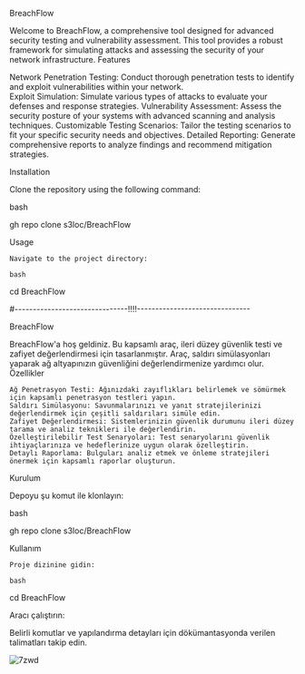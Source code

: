 BreachFlow

Welcome to BreachFlow, a comprehensive tool designed for advanced security testing and vulnerability assessment. This tool provides a robust framework for simulating attacks and assessing the security of your network infrastructure.
Features

 Network Penetration Testing: Conduct thorough penetration tests to identify and exploit vulnerabilities within your network.   
 Exploit Simulation: Simulate various types of attacks to evaluate your defenses and response strategies.
 Vulnerability Assessment: Assess the security posture of your systems with advanced scanning and analysis techniques.
 Customizable Testing Scenarios: Tailor the testing scenarios to fit your specific security needs and objectives.
 Detailed Reporting: Generate comprehensive reports to analyze findings and recommend mitigation strategies.

Installation

Clone the repository using the following command:

bash

gh repo clone s3loc/BreachFlow

Usage

    Navigate to the project directory:

    bash

cd BreachFlow

#-------------------------------!!!!-------------------------------

BreachFlow

BreachFlow'a hoş geldiniz. Bu kapsamlı araç, ileri düzey güvenlik testi ve zafiyet değerlendirmesi için tasarlanmıştır. Araç, saldırı simülasyonları yaparak ağ altyapınızın güvenliğini değerlendirmenize yardımcı olur.
Özellikler

    Ağ Penetrasyon Testi: Ağınızdaki zayıflıkları belirlemek ve sömürmek için kapsamlı penetrasyon testleri yapın.
    Saldırı Simülasyonu: Savunmalarınızı ve yanıt stratejilerinizi değerlendirmek için çeşitli saldırıları simüle edin.
    Zafiyet Değerlendirmesi: Sistemlerinizin güvenlik durumunu ileri düzey tarama ve analiz teknikleri ile değerlendirin.
    Özelleştirilebilir Test Senaryoları: Test senaryolarını güvenlik ihtiyaçlarınıza ve hedeflerinize uygun olarak özelleştirin.
    Detaylı Raporlama: Bulguları analiz etmek ve önleme stratejileri önermek için kapsamlı raporlar oluşturun.

Kurulum

Depoyu şu komut ile klonlayın:

bash
 
gh repo clone s3loc/BreachFlow

Kullanım

    Proje dizinine gidin:

    bash

cd BreachFlow

Aracı çalıştırın:

Belirli komutlar ve yapılandırma detayları için dökümantasyonda verilen talimatları takip edin.


![7zwd](https://github.com/user-attachments/assets/bc2b981f-1562-48d5-95f9-00189304e1ad)


